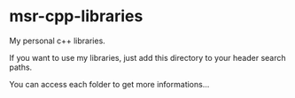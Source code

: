 msr-cpp-libraries
=================

My personal c++ libraries.

If you want to use my libraries, just add this directory to your header search paths.

You can access each folder to get more informations...

